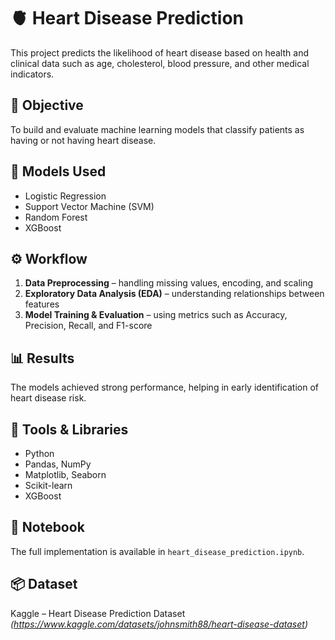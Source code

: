 # 🫀 Heart Disease Prediction

This project predicts the likelihood of heart disease based on health and clinical data such as age, cholesterol, blood pressure, and other medical indicators.

## 🎯 Objective
To build and evaluate machine learning models that classify patients as having or not having heart disease.

## 🧠 Models Used
- Logistic Regression  
- Support Vector Machine (SVM)  
- Random Forest  
- XGBoost  

## ⚙️ Workflow
1. **Data Preprocessing** – handling missing values, encoding, and scaling  
2. **Exploratory Data Analysis (EDA)** – understanding relationships between features  
3. **Model Training & Evaluation** – using metrics such as Accuracy, Precision, Recall, and F1-score  

## 📊 Results
The models achieved strong performance, helping in early identification of heart disease risk.

## 🧰 Tools & Libraries
- Python  
- Pandas, NumPy  
- Matplotlib, Seaborn  
- Scikit-learn  
- XGBoost  

## 📁 Notebook
The full implementation is available in `heart_disease_prediction.ipynb`.

## 📦 Dataset
Kaggle – Heart Disease Prediction Dataset  
*(https://www.kaggle.com/datasets/johnsmith88/heart-disease-dataset)*
